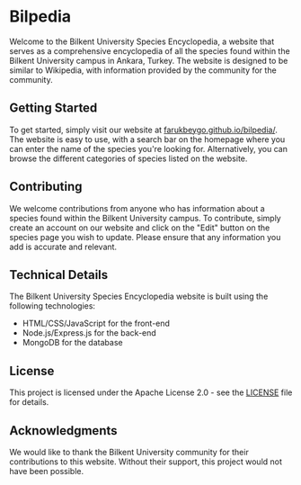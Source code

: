 # Bilpedia

Welcome to the Bilkent University Species Encyclopedia, a website that serves as a comprehensive encyclopedia of all the species found within the Bilkent University campus in Ankara, Turkey. The website is designed to be similar to Wikipedia, with information provided by the community for the community.

## Getting Started

To get started, simply visit our website at [farukbeygo.github.io/bilpedia/](farukbeygo.github.io/bilpedia/). The website is easy to use, with a search bar on the homepage where you can enter the name of the species you're looking for. Alternatively, you can browse the different categories of species listed on the website.

## Contributing

We welcome contributions from anyone who has information about a species found within the Bilkent University campus. To contribute, simply create an account on our website and click on the "Edit" button on the species page you wish to update. Please ensure that any information you add is accurate and relevant.

## Technical Details

The Bilkent University Species Encyclopedia website is built using the following technologies:

- HTML/CSS/JavaScript for the front-end
- Node.js/Express.js for the back-end
- MongoDB for the database

## License

This project is licensed under the Apache License 2.0 - see the [LICENSE](https://github.com/farukbeygo/bilpedia/blob/main/LICENSE) file for details.

## Acknowledgments

We would like to thank the Bilkent University community for their contributions to this website. Without their support, this project would not have been possible.
